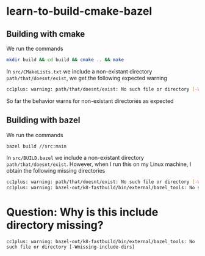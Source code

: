 # learn-to-build-cmake-bazel
## Building with cmake
We run the commands
```bash
mkdir build && cd build && cmake .. && make
```
In `src/CMakeLists.txt` we include a non-existant directory `path/that/doesnt/exist`, we get the following expected warning
```bash
cc1plus: warning: path/that/doesnt/exist: No such file or directory [-Wmissing-include-dirs]
```
So far the behavior warns for non-existant directories as expected

## Building with bazel
We run the commands
```bash
bazel build //src:main
```
In `src/BUILD.bazel` we include a non-existant directory `path/that/doesnt/exist`. However, when I run this on my Linux machine, I obtain the following missing directories
```bash
cc1plus: warning: path/that/doesnt/exist: No such file or directory [-Wmissing-include-dirs]
cc1plus: warning: bazel-out/k8-fastbuild/bin/external/bazel_tools: No such file or directory [-Wmissing-include-dirs]
```

# Question: Why is this include directory missing?
```
cc1plus: warning: bazel-out/k8-fastbuild/bin/external/bazel_tools: No such file or directory [-Wmissing-include-dirs]
```